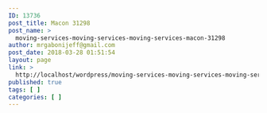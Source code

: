 ```yaml
---
ID: 13736
post_title: Macon 31298
post_name: >
  moving-services-moving-services-moving-services-macon-31298
author: mrgabonijeff@gmail.com
post_date: 2018-03-28 01:51:54
layout: page
link: >
  http://localhost/wordpress/moving-services-moving-services-moving-services-macon-31298/
published: true
tags: [ ]
categories: [ ]
---
```


